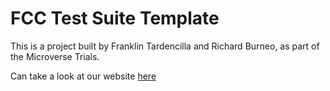 # FCC Test Suite Template

This is a project built by Franklin Tardencilla and Richard Burneo, as part of the Microverse Trials.

Can take a look at our website [here](https://frantardencilla.github.io/microverse-trial-2/)